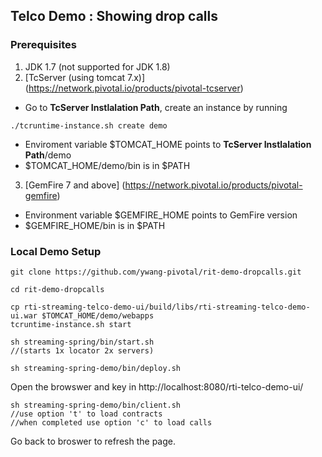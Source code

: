 ## Telco Demo : Showing drop calls

### Prerequisites
1. JDK 1.7 (not supported for JDK 1.8)
2. [TcServer (using tomcat 7.x)] (https://network.pivotal.io/products/pivotal-tcserver)
 * Go to <b>TcServer Instlalation Path</b>, create an instance by running 
 ```shell
 ./tcruntime-instance.sh create demo
 ``` 
 * Enviroment variable $TOMCAT_HOME points to <b>TcServer Instlalation Path</b>/demo 
 * $TOMCAT_HOME/demo/bin is in $PATH
3. [GemFire 7 and above] (https://network.pivotal.io/products/pivotal-gemfire) 
 * Environment variable $GEMFIRE_HOME points to GemFire version
 * $GEMFIRE_HOME/bin is in $PATH

 
### Local Demo Setup
```shell
git clone https://github.com/ywang-pivotal/rit-demo-dropcalls.git

cd rit-demo-dropcalls

cp rti-streaming-telco-demo-ui/build/libs/rti-streaming-telco-demo-ui.war $TOMCAT_HOME/demo/webapps
tcruntime-instance.sh start

sh streaming-spring/bin/start.sh 
//(starts 1x locator 2x servers)

sh streaming-spring-demo/bin/deploy.sh

```

Open the browswer and key in http://localhost:8080/rti-telco-demo-ui/

```shell
sh streaming-spring-demo/bin/client.sh
//use option 't' to load contracts
//when completed use option 'c' to load calls
```

Go back to broswer to refresh the page. 


